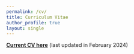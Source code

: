 ```yaml
---
permalink: /cv/
title: Curriculum Vitae
author_profile: true
layout: single
---
```


[**Current CV here**](https://rtitung95.github.io/assets/misc/Rajesh_CV_Feb_21.pdf) (last updated in February 2024)
<!-- Procedure to update CV -->
<!--1.  First change cv name here -->
<!--1.  Replace files in assets/misc -->